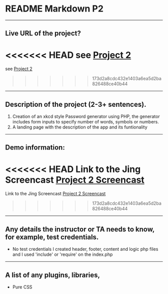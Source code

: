 # README Markdown P2

----
## Live URL of the project?
<<<<<<< HEAD
see [Project 2](http://dwa15.me/P2/)
=======
see [Project 2](http://p1.dwa15.me/P1.html)
>>>>>>> 173d2a8cdc432e1403a6ea5d2ba826488ce40b44



----
## Description of the project (2-3+ sentences).
1. Creation of an xkcd style Password generator using PHP, the generator includes form inputs to specify number of words, symbols or numbers.
2. A landing page with the description of the app and its funtionality


----
## Demo information: 

<<<<<<< HEAD
Link to the Jing Screencast [Project 2 Screencast ](http://screencast.com/t/ZljEjtnwj)
=======
Link to the Jing Screencast [Project 2 Screencast ](http://p1.dwa15.me/P1.html)
>>>>>>> 173d2a8cdc432e1403a6ea5d2ba826488ce40b44

----
## Any details the instructor or TA needs to know, for example, test credentials.
* No test credentials 
I created header, footer, content and logic php files and I used 'include' or 'require' on the index.php 

----
## A list of any plugins, libraries,
* Pure CSS 